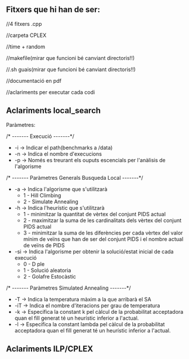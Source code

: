 ## Fitxers que hi han de ser:

//4 fitxers .cpp

//carpeta CPLEX

//time + random

//makefile(mirar que funcioni bé canviant directoris!!)

//.sh guais(mirar que funcioni bé canviant directoris!!)

//documentació en pdf

//aclariments per executar cada codi



## Aclariments local_search 

Paràmetres:

/* ------- Execució -------*/

- -i	-> Indicar el path(benchmarks a /data)
- -n	-> Indica el nombre d'execucions
- -p	-> Només es treurant els ouputs escencials per l'anàlisis de l'algorisme

/* ------- Paràmetres Generals Busqueda Local -------*/

- -a	-> Indica l'algorisme que s'utilitzarà
  - 1 - Hill Climbing
  - 2 - Simulate Annealing 
- -h	-> Indica l'heurístic que s'utilitzarà
  - 1 - minimitzar la quantitat de vèrtex del conjunt PIDS actual
  - 2 - maximitzar la suma de les cardinalitats dels vèrtex del conjunt PIDS actual
  - 3 - minimitzar la suma de les diferències per cada vèrtex del valor mínim de veïns que han de ser del conjunt PIDS i el nombre actual de veïns de PIDS
- -si	-> Indica l'algorisme per obtenir la solució/estat inicial de cada execució
  - 0 - D ple
  - 1 - Solució aleatoria
  - 2 - Golafre Estocàstic

/* ------- Paràmetres Simulated Annealing -------*/

- -T	-> Indica la temperatura màxim a la que arribarà el SA
- -iT	-> Indica el nombre d'iteracions per grau de temperatura
- -k	-> Especifica la constant k pel càlcul de la probabilitat acceptadora quan el fill generat té un heurístic inferior a l'actual.
- -l	-> Especifica la constant lambda pel càlcul de la probabilitat acceptadora quan el fill generat té un heurístic inferior a l'actual. 





## Aclariments ILP/CPLEX







